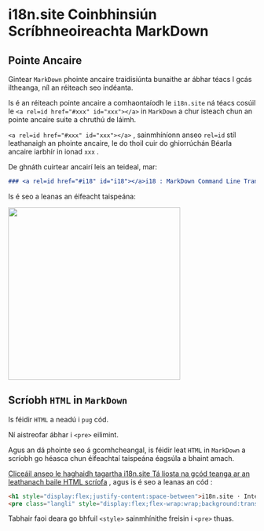 # i18n.site Coinbhinsiún Scríbhneoireachta MarkDown

## Pointe Ancaire

Gintear `MarkDown` phointe ancaire traidisiúnta bunaithe ar ábhar téacs I gcás iltheanga, níl an réiteach seo indéanta.

Is é an réiteach pointe ancaire a comhaontaíodh le `i18n.site` ná téacs cosúil le `<a rel=id href="#xxx" id="xxx"></a>` in `MarkDown` a chur isteach chun an pointe ancaire suite a chruthú de láimh.

`<a rel=id href="#xxx" id="xxx"></a>` , sainmhíníonn anseo `rel=id` stíl leathanaigh an phointe ancaire, le do thoil cuir do ghiorrúchán Béarla ancaire iarbhír in ionad `xxx` .

De ghnáth cuirtear ancairí leis an teideal, mar:

```md
### <a rel=id href="#i18" id="i18"></a>i18 : MarkDown Command Line Translation Tool
```

Is é seo a leanas an éifeacht taispeána:

<img src="//p.3ti.site/1721381136.avif" width="350">

## Scríobh `HTML` in `MarkDown`

Is féidir `HTML` a neadú i `pug` cód.

Ní aistreofar ábhar i `<pre>` eilimint.

Agus an dá phointe seo á gcomhcheangal, is féidir leat `HTML` in `MarkDown` a scríobh go héasca chun éifeachtaí taispeána éagsúla a bhaint amach.

[Cliceáil anseo le haghaidh tagartha i18n.site Tá liosta na gcód teanga ar an leathanach baile HTML scríofa](//raw.githubusercontent.com/i18n-site/md/main/zh/README.md) , agus is é seo a leanas an cód :

```html
<h1 style="display:flex;justify-content:space-between">i18n.site ⋅ International Solutions<img src="//p.3ti.site/logo.svg" style="user-select:none;margin-top:-1px;width:42px"></h1>
<pre class="langli" style="display:flex;flex-wrap:wrap;background:transparent;border:1px solid #eee;font-size:12px;box-shadow:0 0 3px inset #eee;padding:12px 5px 4px 12px;justify-content:space-between;"><style>pre.langli i{font-weight:300;font-family:s;margin-right:2px;margin-bottom:8px;font-style:normal;color:#666;border-bottom:1px dashed #ccc;}</style><i>English</i><i>简体中文</i><i>Deutsch</i> … …</pre>
```

Tabhair faoi deara go bhfuil `<style>` sainmhínithe freisin i `<pre>` thuas.